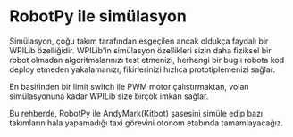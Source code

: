 # RobotPy ile simülasyon

Simülasyon, çoğu takım tarafından esgeçilen ancak oldukça faydalı bir WPILib özelliğidir. WPILib'in simülasyon özellikleri sizin daha fiziksel bir robot olmadan algoritmalarınızı test etmenizi, herhangi bir bug'ı robota kod deploy etmeden yakalamanızı, fikirlerinizi hızlıca prototiplemenizi sağlar.

En basitinden bir limit switch ile PWM motor çalıştırmaktan, volan simülasyonuna kadar WPILib size birçok imkan sağlar.

Bu rehberde, RobotPy ile AndyMark(Kitbot) şasesini simüle edip bazı takımların hala yapamadığı taxi görevini otonom etabında tamamlayacağız.

